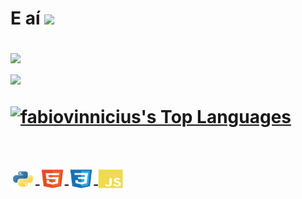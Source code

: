 <h1 aling=center>
  
E aí <img src="https://media.tenor.com/w33hdDzoSE0AAAAi/haunter.gif" width=50> 
<div>
  <a href="https://github.com/fabiovinnicius">
  <img height="180em" src=https://github-readme-stats.vercel.app/api?username=fabiovinnicius&theme=default&show_icons=true&hide_border=false&count_private=true)/>
    <div>
  <img height="180em" src=https://github-readme-streak-stats.herokuapp.com/?user=fabiovinnicius&theme=default&hide_border=true)/>
      
  ![fabiovinnicius's Top Languages](https://github-readme-stats.vercel.app/api/top-langs/?username=fabiovinnicius&theme=default&show_icons=true&hide_border=true&layout=compact)
</div>
<div style="display: inline_block"><br>
  <img align="center" alt="PYTHON" height="30" width="40" src="https://raw.githubusercontent.com/devicons/devicon/master/icons/python/python-original.svg">
  <img align="center" alt="HTML" height="30" width="40" src="https://raw.githubusercontent.com/devicons/devicon/master/icons/html5/html5-original.svg">
  <img align="center" alt="CSS" height="30" width="40" src="https://raw.githubusercontent.com/devicons/devicon/master/icons/css3/css3-original.svg">
  <img align="center" alt="JS" height="30" width="40" src="https://raw.githubusercontent.com/devicons/devicon/master/icons/javascript/javascript-plain.svg">
</div>
